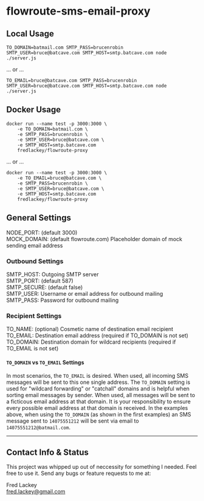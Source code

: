 # flowroute-sms-email-proxy  

## Local Usage  

    TO_DOMAIN=batmail.com SMTP_PASS=brucenrobin SMTP_USER=bruce@batcave.com SMTP_HOST=smtp.batcave.com node ./server.js

... or ...

    TO_EMAIL=bruce@batcave.com SMTP_PASS=brucenrobin SMTP_USER=bruce@batcave.com SMTP_HOST=smtp.batcave.com node ./server.js

## Docker Usage  

    docker run --name test -p 3000:3000 \
        -e TO_DOMAIN=batmail.com \
        -e SMTP_PASS=brucenrobin \
        -e SMTP_USER=bruce@batcave.com \
        -e SMTP_HOST=smtp.batcave.com 
        fredlackey/flowroute-proxy  

... or ...  

    docker run --name test -p 3000:3000 \
        -e TO_EMAIL=bruce@batcave.com \
        -e SMTP_PASS=brucenrobin \
        -e SMTP_USER=bruce@batcave.com \
        -e SMTP_HOST=smtp.batcave.com 
        fredlackey/flowroute-proxy  

## General Settings  
NODE_PORT: (default 3000)  
MOCK_DOMAIN: (default flowroute.com) Placeholder domain of mock sending email address  

### Outbound Settings  
SMTP_HOST: Outgoing SMTP server  
SMTP_PORT: (default 587)  
SMTP_SECURE: (default false)  
SMTP_USER: Username or email address for outbound mailing  
SMTP_PASS: Password for outbound mailing  

### Recipient Settings  
TO_NAME: (optional) Cosmetic name of destination email recipient  
TO_EMAIL: Destination email address (required if TO_DOMAIN is not set)  
TO_DOMAIN: Destination domain for wildcard recipients (required if TO_EMAIL is not set)  

#### `TO_DOMAIN` vs `TO_EMAIL` Settings  
In most scenarios, the `TO_EMAIL` is desired.  When used, all incoming SMS messages will be sent to this one single address.  The `TO_DOMAIN` setting is used for "wildcard forwarding" or "catchall" domains and is helpful when sorting email messages by sender.  When used, all messages will be sent to a ficticous email address at that domain.  It is your responsibility to ensure every possible email address at that domain is received.  In the examples above, when using the `TO_DOMAIN` (as shown in the first examples) an SMS message sent to `14075551212` will be sent via email to `14075551212@batmail.com`.  

---  

## Contact Info & Status  

This project was whipped up out of neccessity for something I needed.  Feel free to use it.  Send any bugs or feature requests to me at:  

Fred Lackey  
fred.lackey@gmail.com  



